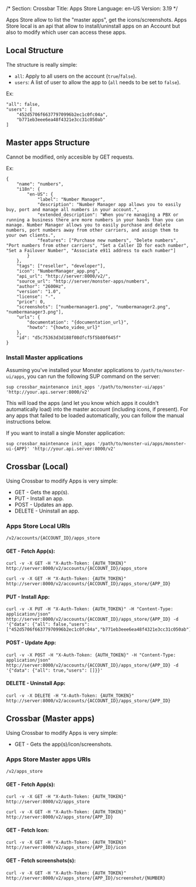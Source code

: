 /*
Section: Crossbar
Title: Apps Store
Language: en-US
Version: 3.19
*/

Apps Store allow to list the "master apps", get the icons/screenshots.
Apps Store local is an api that allow to install/uninstall apps on an Account but also to modify which user can access these apps.

## Local Structure

The structure is really simple:

* `all`: Apply to all users on the account (`true`/`false`).
* `users`: A list of user to allow the app to (`all` needs to be set to `false`).

Ex:
```
"all": false,
"users": [
    "452d5706f66377970996b2ec1c0fc04a",
    "b771eb3eee6ea48f4321e3cc31c050ab"
]
```

## Master apps Structure

Cannot be modified, only accesible by GET requests.

Ex:
```
{
    "name": "numbers",
    "i18n": {
        "en-US": {
            "label": "Number Manager",
            "description": "Number Manager app allows you to easily buy, port and manage all numbers in your account.",
            "extended_description": "When you're managing a PBX or running a business there are more numbers in your hands than you can manage. Number Manager allows you to easily purchase and delete numbers, port numbers away from other carriers, and assign them to your own clients.",
            "features": ["Purchase new numbers", "Delete numbers", "Port numbers from other carriers", "Set a Caller ID for each number", "Set a Failover Number", "Associate e911 address to each number"]
        }
    },
    "tags": ["reseller", "developer"],
    "icon": "NumberManager_app.png",
    "api_url": "http://server:8000/v2/",
    "source_url": "http://server/monster-apps/numbers",
    "author": "2600Hz",
    "version": "1.0",
    "license": "-",
    "price": 0,
    "screenshots": ["numbermanager1.png", "numbermanager2.png", "numbermanager3.png"],
    "urls": {
        "documentation": "{documentation_url}",
        "howto": "{howto_video_url}"
    },
    "id": "d5c75363d3d188f08dfcf5f5b80f645f"
}
```

### Install Master applications

Assuming you've installed your Monster applications to `/path/to/monster-ui/apps`, you can run the following SUP command on the server:

    sup crossbar_maintenance init_apps '/path/to/monster-ui/apps' 'http://your.api.server:8000/v2'

This will load the apps (and let you know which apps it couldn't automatically load) into the master account (including icons, if present). For any apps that failed to be loaded automatically, you can follow the manual instructions below.

If you want to install a single Monster application:

    sup crossbar_maintenance init_apps '/path/to/monster-ui/apps/monster-ui-{APP}' 'http://your.api.server:8000/v2'

## Crossbar (Local)

Using Crossbar to modify Apps is very simple:

* GET - Gets the app(s).
* PUT - Install an app.
* POST - Updates an app.
* DELETE - Uninstall an app.

### Apps Store Local URIs

`/v2/accounts/{ACCOUNT_ID}/apps_store`

#### GET - Fetch App(s):

    curl -v -X GET -H "X-Auth-Token: {AUTH_TOKEN}" http://server:8000/v2/accounts/{ACCOUNT_ID}/apps_store

    curl -v -X GET -H "X-Auth-Token: {AUTH_TOKEN}" http://server:8000/v2/accounts/{ACCOUNT_ID}/apps_store/{APP_ID}

#### PUT - Install App:

    curl -v -X PUT -H "X-Auth-Token: {AUTH_TOKEN}" -H "Content-Type: application/json" http://server:8000/v2/accounts/{ACCOUNT_ID}/apps_store/{APP_ID} -d '{"data": {"all": false,"users": ["452d5706f66377970996b2ec1c0fc04a","b771eb3eee6ea48f4321e3cc31c050ab"]}}'

#### POST - Update App:

    curl -v -X POST -H "X-Auth-Token: {AUTH_TOKEN}" -H "Content-Type: application/json" http://server:8000/v2/accounts/{ACCOUNT_ID}/apps_store/{APP_ID} -d '{"data": {"all": true,"users": []}}'

#### DELETE - Uninstall App:

    curl -v -X DELETE -H "X-Auth-Token: {AUTH_TOKEN}" http://server:8000/v2/accounts/{ACCOUNT_ID}/apps_store/{APP_ID}


## Crossbar (Master apps)

Using Crossbar to modify Apps is very simple:

* GET - Gets the app(s)/icon/screenshots.

### Apps Store Master apps URIs

`/v2/apps_store`

#### GET - Fetch App(s):

    curl -v -X GET -H "X-Auth-Token: {AUTH_TOKEN}" http://server:8000/v2/apps_store

    curl -v -X GET -H "X-Auth-Token: {AUTH_TOKEN}" http://server:8000/v2/apps_store/{APP_ID}

#### GET - Fetch Icon:

    curl -v -X GET -H "X-Auth-Token: {AUTH_TOKEN}" http://server:8000/v2/apps_store/{APP_ID}/icon

#### GET - Fetch screenshots(s):

    curl -v -X GET -H "X-Auth-Token: {AUTH_TOKEN}" http://server:8000/v2/apps_store/{APP_ID}/screenshot/{NUMBER}
